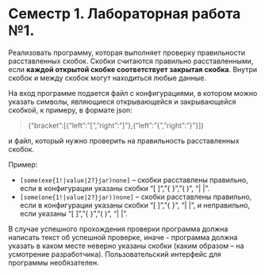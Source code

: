 # Семестр 1. Лабораторная работа №1.

Реализовать программу, которая выполняет проверку правильности расставленных скобок. Скобки считаются правильно
расставленными, если **каждой открытой скобке соответствует закрытая скобка**. Внутри скобок и между скобок могут
находиться любые данные.

На вход программе подается файл с конфигурациями, в котором можно указать символы, являющиеся открывающейся и
закрывающейся скобкой, к примеру, в формате json:

> {“bracket”:[{“left”:”[”,”right”:”]”},{”left”:”{”,”right”:”}”}]}

и файл, который нужно проверить на правильность расставленных скобок.

Пример:
- `[some(exe{1!|value|2?}jar)none]` – скобки расставлены правильно, если в конфигурации указаны скобки “[ ]”,”{ }”,”( )”,
“| |”.
- `[some(one{1!|value|2?}jar))none]` – скобки расставлены правильно, если в конфигурации указаны скобки “[ ]”,”{ }”,
“| |”, и неправильно, если указаны “[ ]”,”{ }”,”( )”, “| |”.

В случае успешного прохождения проверки программа должна написать текст об успешной проверке, иначе - программа должна
указать в каком месте неверно указаны скобки (каким образом – на усмотрение разработчика).
Пользовательский интерфейс для программы необязателен.